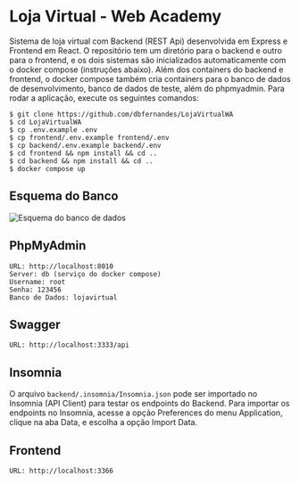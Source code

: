 # Loja Virtual - Web Academy

Sistema de loja virtual com Backend (REST Api) desenvolvida em Express e Frontend em React. O repositório tem um diretório para o backend e outro para o frontend, e os dois sistemas são inicializados automaticamente com o docker compose (instruções abaixo). Além dos containers do backend e frontend, o docker compose também cria containers para o banco de dados de desenvolvimento, banco de dados de teste, além do phpmyadmin. Para rodar a aplicação, execute os seguintes comandos:

```
$ git clone https://github.com/dbfernandes/LojaVirtualWA
$ cd LojaVirtualWA
$ cp .env.example .env
$ cp frontend/.env.example frontend/.env
$ cp backend/.env.example backend/.env
$ cd frontend && npm install && cd ..
$ cd backend && npm install && cd ..
$ docker compose up
```

## Esquema do Banco
<img src="https://webdev2.icomp.ufam.edu.br/wa/esquema.png" alt="Esquema do banco de dados">

## PhpMyAdmin

```
URL: http://localhost:8010
Server: db (serviço do docker compose)
Username: root
Senha: 123456
Banco de Dados: lojavirtual
```

## Swagger
```
URL: http://localhost:3333/api
```

## Insomnia

O arquivo `backend/.insomnia/Insomnia.json` pode ser importado no Insomnia (API Client) para testar os endpoints do Backend. Para importar os endpoints no Insomnia, acesse a opção Preferences do menu Application, clique na aba Data, e escolha a opção Import Data.

## Frontend
```
URL: http://localhost:3366
```
